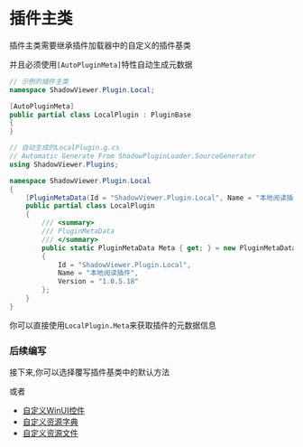 # 插件主类

插件主类需要继承插件加载器中的自定义的插件基类

并且必须使用`[AutoPluginMeta]`特性自动生成元数据

```csharp
// 示例的插件主类
namespace ShadowViewer.Plugin.Local;

[AutoPluginMeta]
public partial class LocalPlugin : PluginBase
{
}
```

```csharp
// 自动生成的LocalPlugin.g.cs
// Automatic Generate From ShadowPluginLoader.SourceGenerator
using ShadowViewer.Plugins;

namespace ShadowViewer.Plugin.Local
{
    [PluginMetaData(Id = "ShadowViewer.Plugin.Local", Name = "本地阅读插件", Version = "1.0.5.18")]
    public partial class LocalPlugin
    {
        /// <summary>
        /// PluginMetaData
        /// </summary>
        public static PluginMetaData Meta { get; } = new PluginMetaData
        {
            Id = "ShadowViewer.Plugin.Local",
            Name = "本地阅读插件",
            Version = "1.0.5.18"
        };
    }
}
```
你可以直接使用`LocalPlugin.Meta`来获取插件的元数据信息

### 后续编写

接下来,你可以选择覆写插件基类中的默认方法

或者
- [自定义WinUI控件](/zh/plugin/control)
- [自定义资源字典](/zh/plugin/resourcedictionary)
- [自定义资源文件](/zh/plugin/assets)